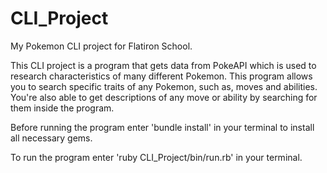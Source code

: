 # CLI_Project
My Pokemon CLI project for Flatiron School.

This CLI project is a program that gets data from PokeAPI which is used 
to research characteristics of many different Pokemon. This program allows 
you to search specific traits of any Pokemon, such as, moves and abilities. 
You're also able to get descriptions of any move or ability by searching for 
them inside the program.

Before running the program enter 'bundle install' in your terminal to install all necessary gems.

To run the program enter 'ruby CLI_Project/bin/run.rb' in your terminal.
